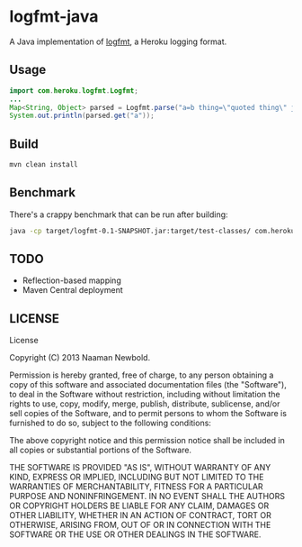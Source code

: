 # logfmt-java
A Java implementation of [logfmt](http://godoc.org/github.com/kr/logfmt), 
a Heroku logging format.

## Usage
```java
import com.heroku.logfmt.Logfmt;
...
Map<String, Object> parsed = Logfmt.parse("a=b thing=\"quoted thing\" justhename".toCharArray())
System.out.println(parsed.get("a"));
```

## Build

```sh
mvn clean install
```

## Benchmark
There's a crappy benchmark that can be run after building:

```sh
java -cp target/logfmt-0.1-SNAPSHOT.jar:target/test-classes/ com.heroku.logfmt.DumbBenchmark 1 "a=foo b=10ms c=cat E=\"123\" d foo= emp="
```

## TODO
* Reflection-based mapping
* Maven Central deployment

## LICENSE
License

Copyright (C) 2013 Naaman Newbold.

Permission is hereby granted, free of charge, to any person obtaining a copy of this software and associated documentation files (the "Software"), to deal in the Software without restriction, including without limitation the rights to use, copy, modify, merge, publish, distribute, sublicense, and/or sell copies of the Software, and to permit persons to whom the Software is furnished to do so, subject to the following conditions:

The above copyright notice and this permission notice shall be included in all copies or substantial portions of the Software.

THE SOFTWARE IS PROVIDED "AS IS", WITHOUT WARRANTY OF ANY KIND, EXPRESS OR IMPLIED, INCLUDING BUT NOT LIMITED TO THE WARRANTIES OF MERCHANTABILITY, FITNESS FOR A PARTICULAR PURPOSE AND NONINFRINGEMENT. IN NO EVENT SHALL THE AUTHORS OR COPYRIGHT HOLDERS BE LIABLE FOR ANY CLAIM, DAMAGES OR OTHER LIABILITY, WHETHER IN AN ACTION OF CONTRACT, TORT OR OTHERWISE, ARISING FROM, OUT OF OR IN CONNECTION WITH THE SOFTWARE OR THE USE OR OTHER DEALINGS IN THE SOFTWARE.
